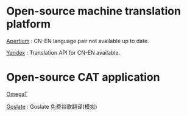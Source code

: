 # Open-source machine translation platform
[Apertium](https://github.com/apertium)
: CN-EN language pair not available up to date.

[Yandex](https://yandex.com/)
: Translation API for CN-EN available.
# Open-source CAT application
[OmegaT](http://omegat.org/)

[Goslate](http://zhuoqiang.me/goslate-free-google-translate-api.html)
: Goslate 免费谷歌翻译(模拟)
